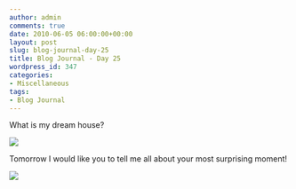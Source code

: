```yaml
---
author: admin
comments: true
date: 2010-06-05 06:00:00+00:00
layout: post
slug: blog-journal-day-25
title: Blog Journal - Day 25
wordpress_id: 347
categories:
- Miscellaneous
tags:
- Blog Journal
---
```


What is my dream house?

  


[![](http://farm5.static.flickr.com/4027/4670433522_887bdcfd4e_b.jpg)](http://farm5.static.flickr.com/4027/4670433522_887bdcfd4e_b.jpg)

  


Tomorrow I would like you to tell me all about your most surprising moment!

  


  


  


  


![](https://blogger.googleusercontent.com/tracker/251139911615938991-7283996302340027390?l=www.outmumbered.com)
